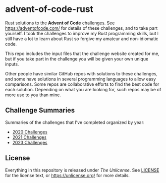 # advent-of-code-rust

Rust solutions to the **Advent of Code** challenges. See https://adventofcode.com/ for details of these challenges, and to take part yourself. I took the challenges to improve my Rust programming skills, but I still have a lot to learn about Rust so forgive my amateur and non-idiomatic code.

This repo includes the input files that the challenge website created for me, but if you take part in the challenge you will be given your own unique inputs.

Other people have similar GitHub repos with solutions to these challenges, and some have solutions in several programming languages to allow easy comparisons. Some repos are collaborative efforts to find the best code for each solution. Depending on what you are looking for, such repos may be of more use to you than mine.

## Challenge Summaries

Summaries of the challenges that I've completed organized by year:

- [2020 Challenges](Challenges_2020.md)
- [2021 Challenges](Challenges_2021.md)
- [2023 Challenges](Challenges_2023.md)

## License

Everything in this repository is released under _The Unlicense_. See [LICENSE](LICENSE) for the license text, or https://unlicense.org/ for more details.